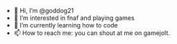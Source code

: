 - 👋 Hi, I’m @goddog21
- 👀 I’m interested in fnaf and playing games
- 🌱 I’m currently learning how to code
- 📫 How to reach me: you can shout at me on gamejolt.
